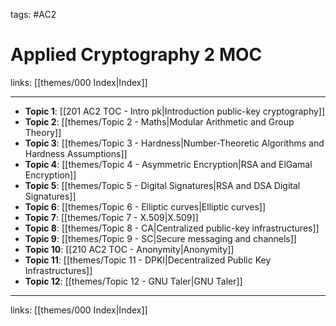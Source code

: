 tags: #AC2

# Applied Cryptography 2 MOC

links:  [[themes/000 Index|Index]]

---

- **Topic 1**: [[201 AC2 TOC - Intro pk|Introduction public-key cryptography]]
- **Topic 2**: [[themes/Topic 2 - Maths|Modular Arithmetic and Group Theory]]
- **Topic 3**: [[themes/Topic 3 - Hardness|Number-Theoretic Algorithms and Hardness Assumptions]]
- **Topic 4**: [[themes/Topic 4 - Asymmetric Encryption|RSA and ElGamal Encryption]]
- **Topic 5**: [[themes/Topic 5 - Digital Signatures|RSA and DSA Digital Signatures]]
- **Topic 6**: [[themes/Topic 6 - Elliptic curves|Elliptic curves]]
- **Topic 7**: [[themes/Topic 7 - X.509|X.509]]
- **Topic 8**: [[themes/Topic 8 - CA|Centralized public-key infrastructures]]
- **Topic 9**: [[themes/Topic 9 - SC|Secure messaging and channels]]
- **Topic 10**: [[210 AC2 TOC - Anonymity|Anonymity]]
- **Topic 11**: [[themes/Topic 11 - DPKI|Decentralized Public Key Infrastructures]]
- **Topic 12**: [[themes/Topic 12 - GNU Taler|GNU Taler]]

---
links:  [[themes/000 Index|Index]]